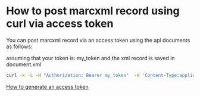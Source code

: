 # How to post marcxml record using curl via access token

You can post marcxml record via an access token using the api documents as follows:

assuming that your token is: my_token and the xml record is saved in document.xml

```bash
curl -k -L -H "Authorization: Bearer my_token"  -H 'Content-Type:application/marcxml+xml' --data-binary "@./document.xml" -POST https://~/api/documents/
```

[How to generate an access token][1]

[1]: /permissions/generate_oauth_token.md
